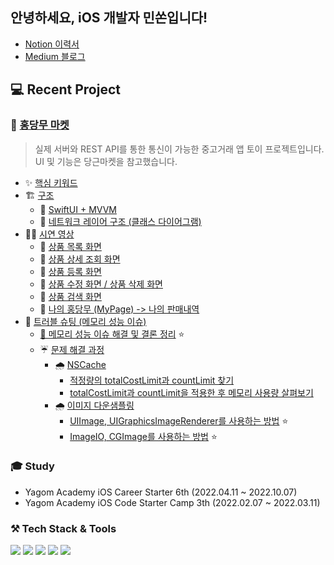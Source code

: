 ## 안녕하세요, iOS 개발자 민쏜입니다!
- [Notion 이력서](https://dev-minsson.notion.site/1628-iOS-33cc1b08424941bba81b52f0babb15e7)
- [Medium 블로그](https://minsson.medium.com)

## 💻 Recent Project
### 🥕 [홍당무 마켓](https://github.com/minsson/ios-hongdangmu-market)
> 실제 서버와 REST API를 통한 통신이 가능한 중고거래 앱 토이 프로젝트입니다. 
> UI 및 기능은 당근마켓을 참고했습니다.
- ✨ [핵심 키워드](https://github.com/minsson/ios-hongdangmu-market/blob/develop/README.md#-핵심-키워드)
- 🏗️ [구조](https://github.com/minsson/ios-hongdangmu-market/blob/develop/README.md#%EF%B8%8F-구조)
  - 🏰 [SwiftUI + MVVM](https://github.com/minsson/ios-hongdangmu-market/blob/develop/README.md#-swiftui--mvvm)
  - 📡 [네트워크 레이어 구조 (클래스 다이어그램)](https://github.com/minsson/ios-hongdangmu-market/blob/develop/README.md#-네트워크-레이어-구조-클래스-다이어그램)
- 🧑‍🏫 [시연 영상](https://github.com/minsson/ios-hongdangmu-market/blob/develop/README.md#-시연-영상)
  - 📱 [상품 목록 화면](https://github.com/minsson/ios-hongdangmu-market/blob/develop/README.md#-상품-목록-화면)
  - 📱 [상품 상세 조회 화면](https://github.com/minsson/ios-hongdangmu-market/blob/develop/README.md#-상품-상세-조회-화면)
  - 📱 [상품 등록 화면](https://github.com/minsson/ios-hongdangmu-market/blob/develop/README.md#-상품-등록-화면)
  - 📱 [상품 수정 화면 / 상품 삭제 화면](https://github.com/minsson/ios-hongdangmu-market/blob/develop/README.md#-상품-수정-화면--상품-삭제-화면)
  - 📱 [상품 검색 화면](https://github.com/minsson/ios-hongdangmu-market/blob/develop/README.md#-상품-검색-화면)
  - 📱 [나의 홍당무 (MyPage) -> 나의 판매내역](https://github.com/minsson/ios-hongdangmu-market/blob/develop/README.md#-나의-홍당무-mypage---나의-판매내역)
- 🔫 [트러블 슈팅 (메모리 성능 이슈)](https://github.com/minsson/ios-hongdangmu-market/blob/develop/README.md#-트러블-슈팅-메모리-성능-이슈)
  - [🌈 메모리 성능 이슈 해결 및 결론 정리](https://github.com/minsson/ios-hongdangmu-market/blob/develop/README.md#-메모리-성능-이슈-해결-및-결론-정리) ⭐️
  - ☔️ [문제 해결 과정](https://github.com/minsson/ios-hongdangmu-market/blob/develop/README.md#%EF%B8%8F-문제-해결-과정)
    - 🌧️ [NSCache](https://github.com/minsson/ios-hongdangmu-market/blob/develop/README.md#%EF%B8%8F-nscache)
      - [적정량의 totalCostLimit과 countLimit 찾기](https://github.com/minsson/ios-hongdangmu-market/blob/develop/README.md#적정량의-totalcostlimit과-countlimit-찾기)
      - [totalCostLimit과 countLimit을 적용한 후 메모리 사용량 살펴보기](https://github.com/minsson/ios-hongdangmu-market/blob/develop/README.md#totalcostlimit과-countlimit을-적용한-후-메모리-사용량-살펴보기)
    - 🌧️ [이미지 다운샘플링](https://github.com/minsson/ios-hongdangmu-market/blob/develop/README.md#%EF%B8%8F-이미지-다운샘플링)
      - [UIImage, UIGraphicsImageRenderer를 사용하는 방법](https://github.com/minsson/ios-hongdangmu-market/blob/develop/README.md#uiimage-uigraphicsimagerenderer를-사용하는-방법) ⭐️
      - [ImageIO, CGImage를 사용하는 방법](https://github.com/minsson/ios-hongdangmu-market/blob/develop/README.md#imageio-cgimage를-사용하는-방법) ⭐️


### 🎓 Study
- Yagom Academy iOS Career Starter 6th (2022.04.11 ~ 2022.10.07)
- Yagom Academy iOS Code Starter Camp 3th (2022.02.07 ~ 2022.03.11)

### ⚒️  Tech Stack & Tools
<img src="https://img.shields.io/badge/iOS-000000?style=for-the-badge&logo=iOS&logoColor=white">  <img src="https://img.shields.io/badge/Swift-F05138?style=for-the-badge&logo=Swift&logoColor=white">  <img src="https://img.shields.io/badge/Xcode-147EFB?style=for-the-badge&logo=Xcode&logoColor=white">  <img src="https://img.shields.io/badge/Git-F05032?style=for-the-badge&logo=Git&logoColor=white">  <img src="https://img.shields.io/badge/Notion-FFFFFF?style=for-the-badge&logo=Notion&logoColor=black"> 
<br>
